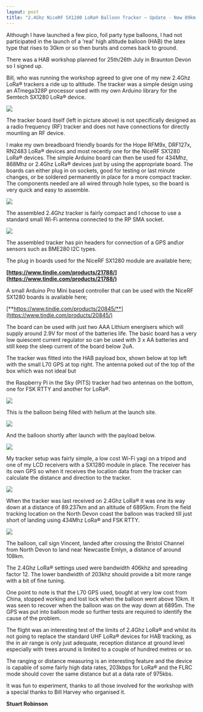```yaml
---
layout: post
title: "2.4Ghz NiceRF SX1280 LoRa® Balloon Tracker – Update - Now 89km Achieved !"
---
```


Although I have launched a few pico, foil party type balloons, I had not participated in the launch of a ‘real’ high altitude balloon (HAB) the latex type that rises to 30km or so then bursts and comes back to ground.

There was a HAB workshop planned for 25th/26th July in Braunton Devon so I signed up.

Bill, who was running the workshop agreed to give one of my new 2.4Ghz LoRa® trackers a ride up to altitude. The tracker was a simple design using an ATmega328P processor used with my own Arduino library for the Semtech SX1280 LoRa® device.

![](/images/word-image-3.jpeg)

The tracker board itself (left in picture above) is not specifically designed as a radio frequency (RF) tracker and does not have connections for directly mounting an RF device. 

I make my own breadboard friendly boards for the Hope RFM9x, DRF127x, RN2483 LoRa® devices and most recently one for the NiceRF SX1280 LoRa® devices. The simple Arduino board can then be used for 434Mhz, 868Mhz or 2.4Ghz LoRa® devices just by using the appropriate board. The boards can either plug in on sockets, good for testing or last minute changes, or be soldered permanently in place for a more compact tracker. The components needed are all wired through hole types, so the board is very quick and easy to assemble.

![](/images/word-image-4-1024x865.jpeg)

The assembled 2.4Ghz tracker is fairly compact and I choose to use a standard small Wi-Fi antenna connected to the RP SMA socket.

![](/images/word-image-5.jpeg)

The assembled tracker has pin headers for connection of a GPS and\\or sensors such as BME280 I2C types.

The plug in boards used for the NiceRF SX1280 module are available here;

**[https://www.tindie.com/products/21788/](https://www.tindie.com/products/21788/)**

A small Arduino Pro Mini based controller that can be used with the NiceRF SX1280 boards is available here;

[**https://www.tindie.com/products/20845/**](https://www.tindie.com/products/20845/)

The board can be used with just two AAA Lithium energisers which will supply around 2.9V for most of the batteries life. The basic board has a very low quiescent current regulator so can be used with 3 x AA batteries and still keep the sleep current of the board below 2uA.

The tracker was fitted into the HAB payload box, shown below at top left with the small L70 GPS at top right. The antenna poked out of the top of the box which was not ideal but

the Raspberry Pi in the Sky (PITS) tracker had two antennas on the bottom, one for FSK RTTY and another for LoRa®.

![](/images/word-image-6-1024x768.jpeg)

This is the balloon being filled with helium at the launch site.

![](/images/word-image-7-1024x768.jpeg)

And the balloon shortly after launch with the payload below.

![](/images/word-image-8-768x1024.jpeg)

My tracker setup was fairly simple, a low cost Wi-Fi yagi on a tripod and one of my LCD receivers with a SX1280 module in place. The receiver has its own GPS so when it receives the location data from the tracker can calculate the distance and direction to the tracker.

![](/images/word-image-9.jpeg)

When the tracker was last received on 2.4Ghz LoRa® it was one its way down at a distance of 89.237km and an altitude of 6895km. From the field tracking location on the North Devon coast the balloon was tracked till just short of landing using 434Mhz LoRa® and FSK RTTY.

![](/images/word-image-10-1024x768.jpeg)

The balloon, call sign Vincent, landed after crossing the Bristol Channel from North Devon to land near Newcastle Emlyn, a distance of around 108km.

The 2.4Ghz LoRa® settings used were bandwidth 406khz and spreading factor 12. The lower bandwidth of 203khz should provide a bit more range with a bit of fine tuning.

One point to note is that the L70 GPS used, bought at very low cost from China, stopped working and lost lock when the balloon went above 10km. It was seen to recover when the balloon was on the way down at 6895m. The GPS was put into balloon mode so further tests are required to identify the cause of the problem.

The flight was an interesting test of the limits of 2.4Ghz LoRa® and whilst its not going to replace the standard UHF LoRa® devices for HAB tracking, as the in air range is only just adequate, reception distance at ground level especially with trees around is limited to a couple of hundred metres or so.

The ranging or distance measuring is an interesting feature and the device is capable of some fairly high data rates, 203kbps for LoRa® and the FLRC mode should cover the same distance but at a data rate of 975kbs.

It was fun to experiment, thanks to all those involved for the workshop with a special thanks to Bill Harvey who organised it.

**Stuart Robinson**
